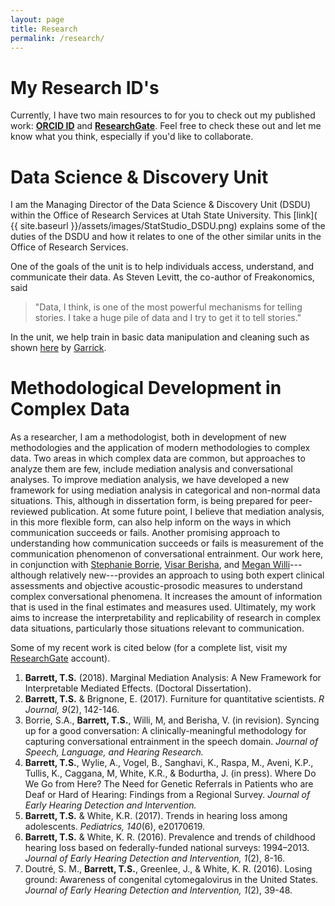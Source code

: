 ```yaml
---
layout: page
title: Research
permalink: /research/
---
```



# My Research ID's

Currently, I have two main resources to for you to check out my published work: [**ORCID ID**](https://orcid.org/0000-0002-2137-1391) and [**ResearchGate**](https://www.researchgate.net/profile/Tyson_Barrett). Feel free to check these out and let me know what you think, especially if you'd like to collaborate.

# Data Science & Discovery Unit

I am the Managing Director of the Data Science & Discovery Unit (DSDU) within the Office of Research Services at Utah State University. This [link]( {{ site.baseurl }}/assets/images/StatStudio_DSDU.png) explains some of the duties of the DSDU and how it relates to one of the other similar units in the Office of Research Services.

One of the goals of the unit is to help individuals access, understand, and communicate their data. As Steven Levitt, the co-author of Freakonomics, said

> "Data, I think, is one of the most powerful mechanisms for telling stories. I take a huge pile of data and I try to get it to tell stories." 

In the unit, we help train in basic data manipulation and cleaning such as shown [here](https://github.com/gadenbuie/tidy-animated-verbs/#tidy-data) by [Garrick](https://github.com/gadenbuie).


# Methodological Development in Complex Data

As a researcher, I am a methodologist, both in development of new methodologies and the application of modern methodologies to complex data. Two areas in which complex data are common, but approaches to analyze them are few, include mediation analysis and conversational analyses. To improve mediation analysis, we have developed a new framework for using mediation analysis in categorical and non-normal data situations. This, although in dissertation form, is being prepared for peer-reviewed publication. At some future point, I believe that mediation analysis, in this more flexible form, can also help inform on the ways in which communication succeeds or fails. Another promising approach to understanding how communication succeeds or fails is measurement of the communication phenomenon of conversational entrainment. Our work here, in conjunction with [Stephanie Borrie](http://www.humaninteractionlab.com), [Visar Berisha](http://www.public.asu.edu/~visar/), and [Megan Willi](https://www.researchgate.net/profile/Megan_Willi)---although relatively new---provides an approach to using both expert clinical assessments and objective acoustic-prosodic measures to understand complex conversational phenomena. It increases the amount of information that is used in the final estimates and measures used. Ultimately, my work aims to increase the interpretability and replicability of research in complex data situations, particularly those situations relevant to communication. 

Some of my recent work is cited below (for a complete list, visit my [ResearchGate](https://www.researchgate.net/profile/Tyson_Barrett) account).

1.	**Barrett, T.S.** (2018). Marginal Mediation Analysis: A New Framework for Interpretable Mediated Effects. (Doctoral Dissertation).
2.	**Barrett, T.S.** & Brignone, E. (2017). Furniture for quantitative scientists. *R Journal, 9*(2), 142-146.
3.	Borrie, S.A., **Barrett, T.S.**, Willi, M, and Berisha, V. (in revision). Syncing up for a good conversation: A clinically-meaningful methodology for capturing conversational entrainment in the speech domain. *Journal of Speech, Language, and Hearing Research.*
4. **Barrett, T.S.**, Wylie, A., Vogel, B., Sanghavi, K., Raspa, M., Aveni, K.P., Tullis, K., Caggana, M, White, K.R., & Bodurtha, J. (in press). Where Do We Go from Here? The Need for Genetic Referrals in Patients who are Deaf or Hard of Hearing: Findings from a Regional Survey. *Journal of Early Hearing Detection and Intervention.*
5.	**Barrett, T.S.** & White, K.R. (2017). Trends in hearing loss among adolescents. *Pediatrics, 140*(6), e20170619.
6.	**Barrett, T.S.** & White, K. R. (2016). Prevalence and trends of childhood hearing loss based on federally-funded national surveys: 1994–2013. *Journal of Early Hearing Detection and Intervention, 1*(2), 8-16.
7.	Doutré, S. M., **Barrett, T.S.**, Greenlee, J., & White, K. R. (2016). Losing ground: Awareness of congenital cytomegalovirus in the United States. *Journal of Early Hearing Detection and Intervention, 1*(2), 39-48.



